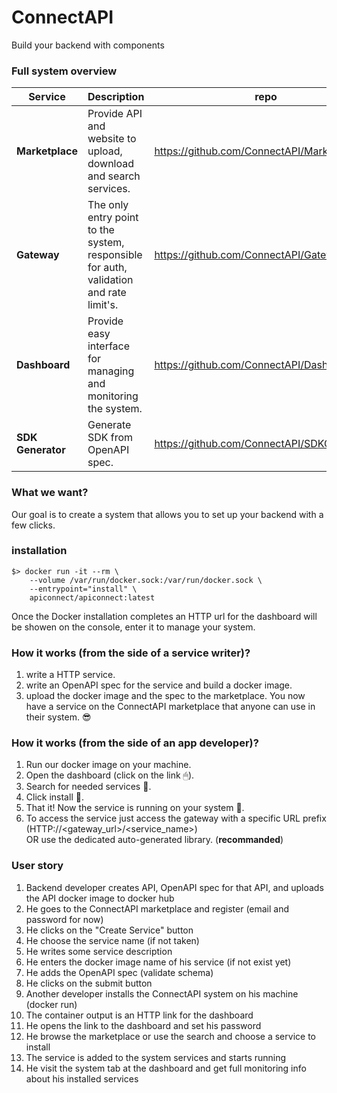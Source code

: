 # ConnectAPI
Build your backend with components

### Full system overview
| Service      | Description  | repo       |
|--------------|:-------------|------------|
| **Marketplace**  | Provide API and website to upload, download and search services.                       | https://github.com/ConnectAPI/MarketPlace   |
| **Gateway**      | The only entry point to the system, responsible for auth, validation and rate limit's. | https://github.com/ConnectAPI/Gateway       |
| **Dashboard**    | Provide easy interface for managing and monitoring the system.                         | https://github.com/ConnectAPI/Dashboard     |
| **SDK Generator**| Generate SDK from OpenAPI spec.                                                        | https://github.com/ConnectAPI/SDKGeneragtor |

### What we want?
Our goal is to create a system that allows you to set up your backend with a few clicks.

### installation
```
$> docker run -it --rm \
    --volume /var/run/docker.sock:/var/run/docker.sock \
    --entrypoint="install" \
    apiconnect/apiconnect:latest
```
Once the Docker installation completes an HTTP url for the dashboard will be showen on the console, enter it to manage your system.


### How it works (from the side of a service writer)?
1. write a HTTP service.
2. write an OpenAPI spec for the service and build a docker image.
3. upload the docker image and the spec to the marketplace. 
You now have a service on the ConnectAPI marketplace that anyone can use in their system. 😎

### How it works (from the side of an app developer)?
1. Run our docker image on your machine.
2. Open the dashboard (click on the link 🖱).
3. Search for needed services 🔎.
4. Click install 📲.
5. That it! Now the service is running on your system 🙌.
6. To access the service just access the gateway with a specific URL prefix (HTTP://<gateway_url>/<service_name>)  
OR use the dedicated auto-generated library. (**recommanded**)
   

### User story
1. Backend developer creates API, OpenAPI spec for that API, and uploads the API docker image to docker hub
2. He goes to the ConnectAPI marketplace and register (email and password for now)
3. He clicks on the "Create Service" button
4. He choose the service name (if not taken)
5. He writes some service description
6. He enters the docker image name of his service (if not exist yet)
7. He adds the OpenAPI spec (validate schema)
8. He clicks on the submit button
9. Another developer installs the ConnectAPI system on his machine (docker run)
10. The container output is an HTTP link for the dashboard
11. He opens the link to the dashboard and set his password
12. He browse the marketplace or use the search and choose a service to install
13. The service is added to the system services and starts running
14. He visit the system tab at the dashboard and get full monitoring info about his installed services
